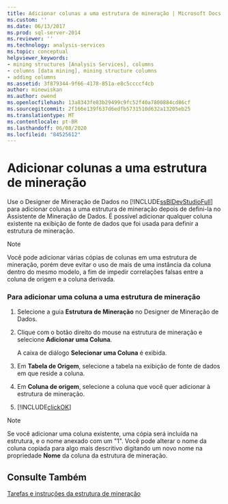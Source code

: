 ```yaml
---
title: Adicionar colunas a uma estrutura de mineração | Microsoft Docs
ms.custom: ''
ms.date: 06/13/2017
ms.prod: sql-server-2014
ms.reviewer: ''
ms.technology: analysis-services
ms.topic: conceptual
helpviewer_keywords:
- mining structures [Analysis Services], columns
- columns [data mining], mining structure columns
- adding columns
ms.assetid: 3f879344-9f66-4178-851a-e8c5ccccf4cb
author: minewiskan
ms.author: owend
ms.openlocfilehash: 13a8343fe83b29499c9fc52f40a7800884cd86cf
ms.sourcegitcommit: 2f166e139f637d6edfb5731510d632a13205eb25
ms.translationtype: MT
ms.contentlocale: pt-BR
ms.lasthandoff: 06/08/2020
ms.locfileid: "84525612"
---
```

# <a name="add-columns-to-a-mining-structure"></a>Adicionar colunas a uma estrutura de mineração
  Use o Designer de Mineração de Dados no [!INCLUDE[ssBIDevStudioFull](../../includes/ssbidevstudiofull-md.md)] para adicionar colunas a uma estrutura de mineração depois de defini-la no Assistente de Mineração de Dados. É possível adicionar qualquer coluna existente na exibição de fonte de dados que foi usada para definir a estrutura de mineração.  
  
> [!NOTE]  
>  Você pode adicionar várias cópias de colunas em uma estrutura de mineração, porém deve evitar o uso de mais de uma instância da coluna dentro do mesmo modelo, a fim de impedir correlações falsas entre a coluna de origem e a coluna derivada.  
  
### <a name="to-add-a-column-to-a-mining-structure"></a>Para adicionar uma coluna a uma estrutura de mineração  
  
1.  Selecione a guia **Estrutura de Mineração** no Designer de Mineração de Dados.  
  
2.  Clique com o botão direito do mouse na estrutura de mineração e selecione **Adicionar uma Coluna**.  
  
     A caixa de diálogo **Selecionar uma Coluna** é exibida.  
  
3.  Em **Tabela de Origem**, selecione a tabela na exibição de fonte de dados em que reside a coluna.  
  
4.  Em **Coluna de origem**, selecione a coluna que você quer adicionar à estrutura de mineração.  
  
5.  [!INCLUDE[clickOK](../../includes/clickok-md.md)]  
  
> [!NOTE]  
>  Se você adicionar uma coluna existente, uma cópia será incluída na estrutura, e o nome anexado com um "1". Você pode alterar o nome da coluna copiada para algo mais descritivo digitando um novo nome na propriedade **Nome** da coluna da estrutura de mineração.  
  
## <a name="see-also"></a>Consulte Também  
 [Tarefas e instruções da estrutura de mineração](mining-structure-tasks-and-how-tos.md)  
  
  
